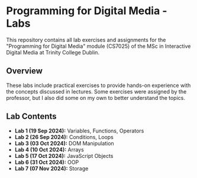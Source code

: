 # Programming for Digital Media - Labs

This repository contains all lab exercises and assignments for the "Programming for Digital Media" module (CS7025) of the MSc in Interactive Digital Media at Trinity College Dublin.

## Overview

These labs include practical exercises to provide hands-on experience with the concepts discussed in lectures. Some exercises were assigned by the professor, but I also did some on my own to better understand the topics.

## Lab Contents

- **Lab 1 (19 Sep 2024):** Variables, Functions, Operators
- **Lab 2 (26 Sep 2024):** Conditions, Loops
- **Lab 3 (03 Oct 2024):** DOM Manipulation
- **Lab 4 (10 Oct 2024):** Arrays
- **Lab 5 (17 Oct 2024):** JavaScript Objects
- **Lab 6 (31 Oct 2024):** OOP
- **Lab 7 (07 Nov 2024):** Storage

